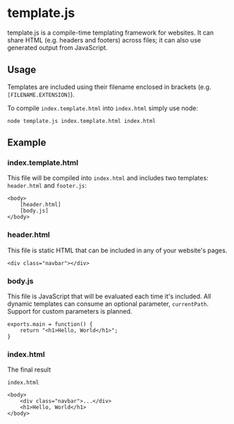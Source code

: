 # template.js
template.js is a compile-time templating framework for websites. It can share HTML (e.g. headers and footers) across files; it can also use generated output from JavaScript.

## Usage
Templates are included using their filename enclosed in brackets (e.g. `[FILENAME.EXTENSION]`).

To compile `index.template.html` into `index.html` simply use node:

`node template.js index.template.html index.html`

## Example

### index.template.html
This file will be compiled into `index.html` and includes two templates: `header.html` and `footer.js`:

```
<body>
	[header.html]
	[body.js]
</body>
```

### header.html
This file is static HTML that can be included in any of your website's pages.
```
<div class="navbar"></div>
```

### body.js
This file is JavaScript that will be evaluated each time it's included. All dynamic templates can consume an optional parameter, `currentPath`. Support for custom parameters is planned.
```
exports.main = function() {
	return "<h1>Hello, World</h1>";
}
```

### index.html
The final result

`index.html`
```
<body>
	<div class="navbar">...</div>
	<h1>Hello, World</h1>
</body>

```
